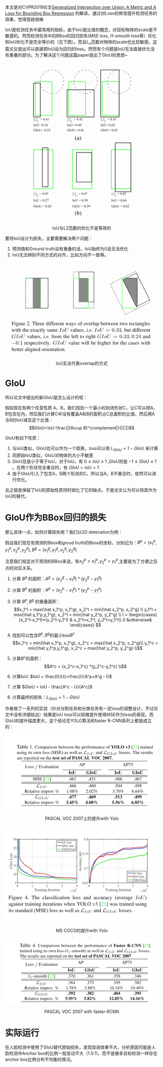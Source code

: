

本文是对CVPR2019论文[Generalized Intersection over Union: A Metric and A Loss for Bounding Box Regression](https://link.zhihu.com/?target=https%3A//arxiv.org/abs/1902.09630) 的解读，通过对Loss的修改提升检测任务的效果，觉得思路很棒

IoU是检测任务中最常用的指标，由于IoU是比值的概念，对目标物体的scale是不敏感的。然而检测任务中的BBox的回归损失(MSE loss, I1-smooth loss等）优化和IoU优化不是完全等价的（见下图）。而且$L_n$范数对物体的scale也比较敏感。这篇论文提出可以直接把IoU设为回归的loss。然而有个问题是IoU无法直接优化没有重叠的部分。为了解决这个问题这篇paper提出了GIoU的思想~

<div align="center"> <img  src="../pictures/IoU与L2范数的优化不是等效的.png"/>  <p>IoU与L2范数的优化不是等效的</p> </div>

要将IoU设计为损失，主要需要解决两个问题：

1. 预测值和Ground truth没有重叠的话，IoU始终为0且无法优化
2. IoU无法辨别不同方式的对齐，比如方向不一致等。

<div align="center"> <img  src="../pictures/IoU无法代表overlap的方式.jpg"/>  <p>IoU无法代表overlap的方式</p> </div>

# GIoU

所以论文中提出的新GIoU是怎么设计的呢：

假如现在有两个任意性质 A，B，我们找到一个最小的封闭形状C，让C可以把A，B包含在内，然后我们计算C中没有覆盖A和B的面积占C总面积的比值，然后用A与B的IoU减去这个比值：
$$GIoU=IoU-\frac{|(A\cup B)^\complement|}{|C|}$$

GIoU有如下性质：

1. 与IoU类似，GIoU也可以作为一个距离，loss可以用 $L_{GIoU}=1-GIoU$ 来计算
2. 同原始IoU类似，GIoU对物体的大小不敏感
3. GIoU总是小于等于IoU，对于IoU，有 $0\leq IoU \leq 1$ ,GIoU则是 $-1\leq GIoU \leq 1$ 。在两个形状完全重合时，有 $GIoU=IoU=1$
4. 由于GIoU引入了包含A，B两个形状的C，所以当A，B不重合时，依然可以进行优化。

总之就是保留了IoU的原始性质同时弱化了它的缺点。于是论文认为可以将其作为IoU的替代。

# GIoU作为BBox回归的损失

那么具体一点，如何计算损失呢？我们以2D detecation为例：

假设我们现在有预测的Bbox和groud truth的Bbox的坐标，分别记为：$B^p=(x_1^p,y_1^p,x_2^p,y_2^p),B^g=(x_1^g,y_1^g,x_2^g,y_2^g)$

注意我们规定对于预测的BBox来说，有$x_2^p >x_1^p,y_2^p>y_1^p$,主要是为了方便之后点的对应关系。

1. 计算 $B^g$ 的面积：$A^g = (x_2^g-x_1^g) *(y_2^g-y_1^g)$
2. 计算 $B^p$ 的面积：$A^p = (x_2^p-x_1^p) *(y_2^p-y_1^p)$
3. 计算 $B^p,B^g$ 的重叠面积：
$$x_1^I = max(\hat x_1^p, x_1^g), x_2^I = min(\hat x_2^p, x_2^g) \\ y_1^I = max(\hat y_1^p,y_1^g), x_2^I = min(\hat y_2^p, y_2^g) \\ I = \begin{cases}(x_2^I-x_1^I)*(y_2^I-y_1^I) & x_2^I>x_1^I, y_2^I>y_1^I\\ 0 &otherwise& \end{cases} $$

4. 找到可以包含$B^p,B^g$的最小box$B^c$
$$x_1^c = min(\hat x_1^p, x_1^g), x_2^c = max(\hat x_2^p, x_2^g)\\ y_1^c = min(\hat y_1^p,y_1^g), x_2^c = max(\hat y_2^p, y_2^g) \\$$

5. 计算$B^c$的面积：
$$A^c = (x_2^c-x_1^c) *(y_2^c-y_1^c) \\$$

6. 计算IoU: $IoU = \frac{I}{U}=\frac{I}{A^p+A^g - I}$

7. 计算 $GIoU = IoU - \frac{A^c - U}{A^c}$

8. 计算最终的损失：$L_{GIoU} = 1 - GIoU$

作者做了一系列的实验（针对分割任务和分类任务有一定loss的调整设计，不过论文中没有详细给出）结果是IoU loss可以轻微提升使用MSE作为loss的表现，而GIoU的提升幅度更大，这个结论在YOLO算法和faster R-CNN系列上都是成立的：
<div align="center"> <img  src="../pictures/PASCAL_VOC_2007上的提升.png"/> <p>PASCAL VOC 2007上的提升with Yolo</p> </div>

<div align="center"> <img  src="../pictures/MS_COCO的提升.jpg"/>  <p>MS COCO的提升with Yolo</p> </div>

 <div align="center"> <img  src="../pictures/PASCAL_VOC_2007_with_faster-RCNN.png"/> <p>PASCAL VOC 2007 with faster-RCNN</p> </div>

# 实际运行
在人脸检测中使用了GIoU替代原始损失，发现改进效果不大，分析原因可能是人脸检测中Anchor box的比例一般变动不大（1.5:1)，而不是像多目标检测一样存在anchor box比例分布不均衡的情况。
